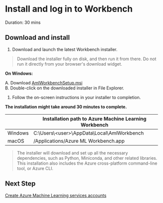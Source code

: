 # Install and log in to Workbench

Duration: 30 mins

## Download and install

1. Download and launch the latest Workbench installer. 

> Download the installer fully on disk, and then run it from there. Do not run it directly from your browser's download widget.

**On Windows:** 

A. Download <a href="https://aka.ms/azureml-wb-msi" target="_blank">AmlWorkbenchSetup.msi</a><br/>
B. Double-click on the downloaded installer in File Explorer.

1. Follow the on-screen instructions in your installer to completion. 

**The installation might take around 30 minutes to complete.**  

| |Installation path to Azure Machine Learning Workbench|
|--------|------------------------------------------------|
|Windows|C:\Users\\<user\>\AppData\Local\AmlWorkbench|
|macOS|/Applications/Azure ML Workbench.app|

> The installer will download and set up all the necessary dependencies, such as Python, Miniconda, and other related libraries. This installation also includes the Azure cross-platform command-line tool, or Azure CLI.

## Next Step

[Create Azure Machine Learning services accounts](./04.CreateAZMLServices.md)

